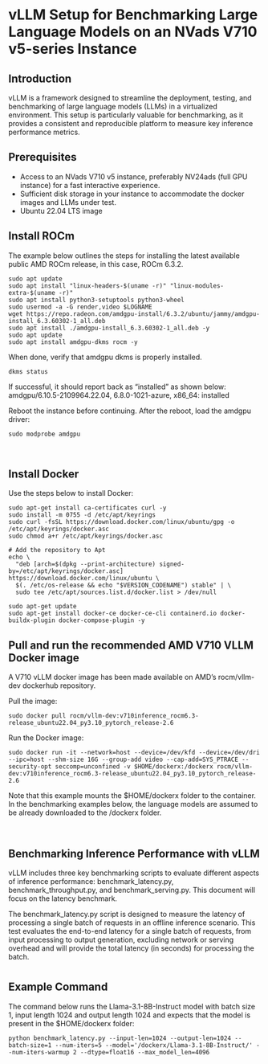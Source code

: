 # vLLM Setup for Benchmarking Large Language Models on an NVads V710 v5-series Instance

## Introduction 

vLLM is a framework designed to streamline the deployment, testing, and benchmarking of large language models (LLMs) in a virtualized environment.  This setup is particularly valuable for benchmarking, as it provides a consistent and reproducible platform to measure key inference performance metrics.


## Prerequisites
- Access to an NVads V710 v5 instance, preferably NV24ads (full GPU instance) for a fast interactive experience.
- Sufficient disk storage in your instance to accommodate the docker images and LLMs under test.
- Ubuntu 22.04 LTS image



## Install ROCm
The example below outlines the steps for installing the latest available public AMD ROCm release, in this case, ROCm 6.3.2.

```
sudo apt update
sudo apt install "linux-headers-$(uname -r)" "linux-modules-extra-$(uname -r)"
sudo apt install python3-setuptools python3-wheel
sudo usermod -a -G render,video $LOGNAME 
wget https://repo.radeon.com/amdgpu-install/6.3.2/ubuntu/jammy/amdgpu-install_6.3.60302-1_all.deb
sudo apt install ./amdgpu-install_6.3.60302-1_all.deb -y
sudo apt update
sudo apt install amdgpu-dkms rocm -y
```

When done, verify that amdgpu dkms is properly installed.  

```
dkms status
```

If successful, it should report back as “installed” as shown below:
amdgpu/6.10.5-2109964.22.04, 6.8.0-1021-azure, x86_64: installed

Reboot the instance before continuing.  After the reboot, load the amdgpu driver:

```
sudo modprobe amdgpu
```


 
## Install Docker
Use the steps below to install Docker:

```
sudo apt-get install ca-certificates curl -y
sudo install -m 0755 -d /etc/apt/keyrings
sudo curl -fsSL https://download.docker.com/linux/ubuntu/gpg -o /etc/apt/keyrings/docker.asc
sudo chmod a+r /etc/apt/keyrings/docker.asc

# Add the repository to Apt 
echo \
  "deb [arch=$(dpkg --print-architecture) signed-by=/etc/apt/keyrings/docker.asc] https://download.docker.com/linux/ubuntu \
  $(. /etc/os-release && echo "$VERSION_CODENAME") stable" | \
  sudo tee /etc/apt/sources.list.d/docker.list > /dev/null

sudo apt-get update
sudo apt-get install docker-ce docker-ce-cli containerd.io docker-buildx-plugin docker-compose-plugin -y
```



## Pull and run the recommended AMD V710 VLLM Docker image

A V710 vLLM docker image has been made available on AMD’s rocm/vllm-dev dockerhub repository.  

Pull the image:

```
sudo docker pull rocm/vllm-dev:v710inference_rocm6.3-release_ubuntu22.04_py3.10_pytorch_release-2.6
```



Run the Docker image:

```
sudo docker run -it --network=host --device=/dev/kfd --device=/dev/dri --ipc=host --shm-size 16G --group-add video --cap-add=SYS_PTRACE --security-opt seccomp=unconfined -v $HOME/dockerx:/dockerx rocm/vllm-dev:v710inference_rocm6.3-release_ubuntu22.04_py3.10_pytorch_release-2.6
```

Note that this example mounts the $HOME/dockerx folder to the container.  In the benchmarking examples below, the language models are assumed to be already downloaded to the /dockerx folder.


 
## Benchmarking Inference Performance with vLLM

vLLM includes three key benchmarking scripts to evaluate different aspects of inference performance: benchmark_latency.py, benchmark_throughput.py, and benchmark_serving.py.   This document will focus on the latency benchmark.

The benchmark_latency.py script is designed to measure the latency of processing a single batch of requests in an offline inference scenario. This test evaluates the end-to-end latency for a single batch of requests, from input processing to output generation, excluding network or serving overhead and will provide the total latency (in seconds) for processing the batch.


#
## Example Command 
The command below runs the Llama-3.1-8B-Instruct model with batch size 1, input length 1024 and output length 1024 and expects that the model is present in the $HOME/dockerx folder:

```
python benchmark_latency.py --input-len=1024 --output-len=1024 --batch-size=1 --num-iters=5 --model='/dockerx/Llama-3.1-8B-Instruct/' --num-iters-warmup 2 --dtype=float16 --max_model_len=4096
```


